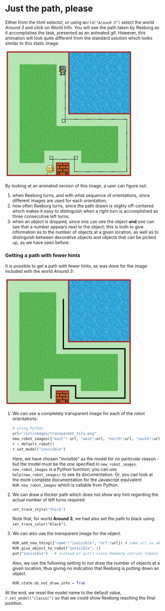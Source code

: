 # Just the path, please

Either from the html selector, or using `World("Around 3")` select the world _Around 3_ and click on World Info. You will see the path taken by Reeborg as it accomplishes the task, presented as an animated gif. However, this animation will look quite different from the standard solution which looks similar to this static image:

![](/assets/around3.png)

By looking at an animated version of this image, a user can figure out:

1. when Reeborg turns, and with what sequence of orientations, since different images are used for each orientation;
2. how often Reeborg turns, since the path drawn is slighly off-centered which makes it easy to distinguish when a right turn is accomplished as three consecutive left turns;
3. when an object is dropped, since one can see the object **and** one can see that a number appears next to the object; this is both to give information as to the number of objects at a given location, as well as to distinguish between decorative objects and objects that can be picked up, as we have seen before.

### Getting a path with fewer hints

It is possible to get a path with fewer hints, as was done for the image included with the world _Around 3_:

![](/assets/around3_path.png)

1. We can use a completely transparent image for each of the robot orientations:

   ```python
   # using Python
   url="/src/images/transparent_tile.png"
   new_robot_images({"east": url, "west":url, "north":url, "south":url, "model":"invisible"})
   r = default_robot()
   r.set_model("invisible")
   ```

   Here, we have chosen "invisible" as the model for no particular reason - but the model must be the one specified in `new_robot_images`. `new_robot_images` is a Python function; you can use `help(new_robot_images)` to see its documentation.  Or, you can look at the more complete documentation for the Javascript equivalent `RUR.new_robot_images` which is callable from Python.

2. We can draw a thicker path which does not show any hint regarding the actual number of left turns required.

   ```python
   set_trace_style("thick")
   ```

   Note that, for world **Around 3**, we had also set the path to black using `set_trace_color("black")`.

3. We can also use the transparent image for the object.

   ```python
   RUR.add_new_thing({"name":"invisible", "url":url}) # same url as above
   RUR.give_object_to_robot("invisible", 1)
   put("invisible")   # instead of put() since Reeborg carries tokens as well
   ```

   Also, we use the following setting to not draw the number of objects at a given location, thus giving no indication that Reeborg is putting down an object.

   ```python
   RUR.state.do_not_draw_info = True
   ```

At the end, we reset the model name to the default value, `r.set_model("classic")` so that we could show Reeborg reaching the final position.

